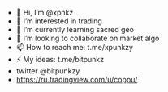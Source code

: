 - 👋 Hi, I’m @xpnkz
- 👀 I’m interested in trading
- 🌱 I’m currently learning sacred geo
- 💞️ I’m looking to collaborate on market algo
- 📫 How to reach me: t.me/xpunkzy
- ⚡ My ideas: t.me/bitpunkz
- twitter @bitpunkzy
- https://ru.tradingview.com/u/coppu/

<!---
xpnkz/xpnkz is a ✨ special ✨ repository because its `README.md` (this file) appears on your GitHub profile.
You can click the Preview link to take a look at your changes.
--->

